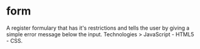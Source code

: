 # form
A register formulary that has it's restrictions and tells the user by giving a simple error message below the input.
Technologies > JavaScript - HTML5 - CSS.
